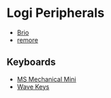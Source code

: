 # Logi Peripherals

* [Brio](brio.html)
* [remore](remote.html)

## Keyboards

* [MS Mechanical Mini](ms-mechanical-mini.html)
* [Wave Keys](wave-keys.html)
